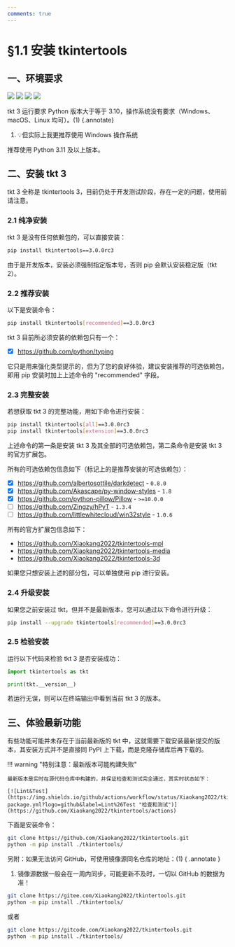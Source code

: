 ```yaml
---
comments: true
---
```


# §1.1 安装 tkintertools

## 一、环境要求

![](https://img.shields.io/badge/Python-3.10-blue?logo=python)
![](https://img.shields.io/badge/Python-3.11-blue?logo=python)
![](https://img.shields.io/badge/Python-3.12-blue?logo=python)
![](https://img.shields.io/badge/Python-3.13-blue?logo=python)

tkt 3 运行要求 Python 版本大于等于 3.10，操作系统没有要求（Windows、macOS、Linux 均可）。(1)
{.annotate}

1. 💡但实际上我更推荐使用 Windows 操作系统

推荐使用 Python 3.11 及以上版本。

## 二、安装 tkt 3

tkt 3 全称是 tkintertools 3，目前仍处于开发测试阶段，存在一定的问题，使用前请注意。

### 2.1 纯净安装

tkt 3 是没有任何依赖包的，可以直接安装：

```bash linenums="0"
pip install tkintertools==3.0.0rc3
```

由于是开发版本，安装必须强制指定版本号，否则 pip 会默认安装稳定版（tkt 2）。

### 2.2 推荐安装

以下是安装命令：

```bash linenums="0"
pip install tkintertools[recommended]==3.0.0rc3
```

tkt 3 目前所必须安装的依赖包只有一个：

- [X] https://github.com/python/typing

它只是用来强化类型提示的，但为了您的良好体验，建议安装推荐的可选依赖包，即用 pip 安装时加上上述命令的 "recommended" 字段。

### 2.3 完整安装

若想获取 tkt 3 的完整功能，用如下命令进行安装：

```bash
pip install tkintertools[all]==3.0.0rc3
pip install tkintertools[extension]==3.0.0rc3
```

上述命令的第一条是安装 tkt 3 及其全部的可选依赖包，第二条命令是安装 tkt 3 的官方扩展包。

所有的可选依赖包信息如下（标记上的是推荐安装的可选依赖包）：

- [X] https://github.com/albertosottile/darkdetect - `0.8.0`
- [X] https://github.com/Akascape/py-window-styles - `1.8`
- [X] https://github.com/python-pillow/Pillow - `>=10.0.0`
- [ ] https://github.com/Zingzy/hPyT - `1.3.4`
- [ ] https://github.com/littlewhitecloud/win32style - `1.0.6`

所有的官方扩展包信息如下：

* https://github.com/Xiaokang2022/tkintertools-mpl
* https://github.com/Xiaokang2022/tkintertools-media
* https://github.com/Xiaokang2022/tkintertools-3d

如果您只想安装上述的部分包，可以单独使用 pip  进行安装。

### 2.4 升级安装

如果您之前安装过 tkt，但并不是最新版本，您可以通过以下命令进行升级：

```bash linenums="0"
pip install --upgrade tkintertools[recommended]==3.0.0rc3
```

### 2.5 检验安装

运行以下代码来检验 tkt 3 是否安装成功：

```python
import tkintertools as tkt

print(tkt.__version__)
```

若运行无误，则可以在终端输出中看到当前 tkt 3 的版本。

## 三、体验最新功能

有些功能可能并未存在于当前最新版的 tkt 中，这就需要下载安装最新提交的版本，其安装方式并不是直接同 PyPI 上下载，而是克隆存储库后再下载的。

!!! warning "特别注意：最新版本可能构建失败"

    最新版本是实时在源代码仓库中构建的，并保证检查和测试完全通过，其实时状态如下：

    [![Lint&Test](https://img.shields.io/github/actions/workflow/status/Xiaokang2022/tkintertools/python-package.yml?logo=github&label=Lint%26Test "检查和测试")](https://github.com/Xiaokang2022/tkintertools/actions)

下面是安装命令：

```bash
git clone https://github.com/Xiaokang2022/tkintertools.git
python -m pip install ./tkintertools/
```

另附：如果无法访问 GitHub，可使用镜像源同名仓库的地址：(1)
{ .annotate }

1. 镜像源数据一般会在一周内同步，可能更新不及时，一切以 GitHub 的数据为准！

```bash
git clone https://gitee.com/Xiaokang2022/tkintertools.git
python -m pip install ./tkintertools/
```

或者

```bash
git clone https://gitcode.com/Xiaokang2022/tkintertools.git
python -m pip install ./tkintertools/
```

